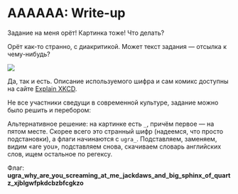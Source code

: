 # AAAAAA: Write-up

Задание на меня орёт! Картинка тоже! Что делать?

Орёт как-то странно, с диакритикой. Может текст задания — отсылка к чему-нибудь? 

![](./writeup/search.png)

Да, так и есть. Описание используемого шифра и сам комикс доступны на сайте [Explain XKCD](https://www.explainxkcd.com/wiki/index.php/3054:_Scream_Cipher).

Не все участники сведущи в современной культуре, задание можно было решить и перебором:

Альтернативное решение: на картинке есть `_`, причём первое — на пятом месте. Скорее всего это странный шифр (надеемся, что просто подстановки), а флаги начинаются с `ugra_`. Подставляем, заменяем, видим «are you», подставляем снова, скачиваем словарь английских слов, ищем остальное по регексу.

Флаг: **ugra_why_are_you_screaming_at_me_jackdaws_and_big_sphinx_of_quartz_xjblgwfpkdcbzbfcgkzo**
